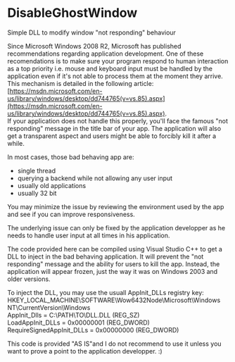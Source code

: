 # DisableGhostWindow
Simple DLL to modify window "not responding" behaviour

Since Microsoft Windows 2008 R2, Microsoft has  published recommendations regarding application development. One of these recomendations is to make sure your program respond to human interaction as a top priority i.e. mouse and keyboard input must be handled by the application even if it's not able to process them at the moment they arrive.  
This mechanism is detailed in the following article: [https://msdn.microsoft.com/en-us/library/windows/desktop/dd744765(v=vs.85).aspx](https://msdn.microsoft.com/en-us/library/windows/desktop/dd744765(v=vs.85).aspx).  
If your application does not handle this properly, you'll face the famous "not responding" message in the title bar of your app. The application will also get a transparent aspect and users might be able to forcibly kill it after a while.

In most cases, those bad behaving app are:
- single thread
- querying a backend while not allowing any user input
- usually old applications
- usually 32 bit

You may minimize the issue by reviewing the environment used by the app and see if you can improve responsiveness.

The underlying issue can only be fixed by the application developper as he needs to handle user input at all times in his application.


The code provided here can be compiled using Visual Studio C++ to get a DLL to inject in the bad behaving application. It will prevent the "not responding" message and the ability for users to kill the app. Instead, the application will appear frozen, just the way it was on Windows 2003 and older versions.

To inject the DLL, you may use the usuall AppInit_DLLs registry key:   
HKEY_LOCAL_MACHINE\SOFTWARE\Wow6432Node\Microsoft\Windows NT\CurrentVersion\Windows   
AppInit_Dlls = C:\PATH\TO\DLL.DLL (REG_SZ)   
LoadAppInit_DLLs = 0x00000001 (REG_DWORD)   
RequireSignedAppInit_DLLs = 0x00000000 (REG_DWORD)   

This code is provided "AS IS"and I do not recommend to use it unless you want to prove a point to the application developper. :)
